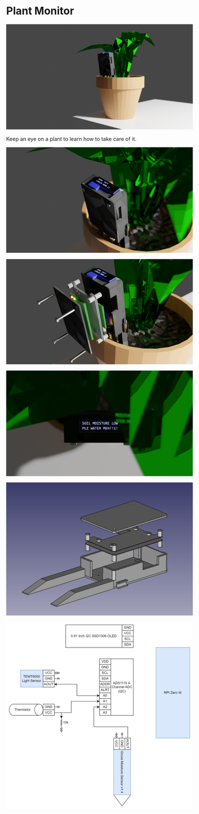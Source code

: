 # Plant Monitor

![](img/render6.png)

Keep an eye on a plant to learn how to take care of it.

![Alt text](img/render5.png)

![Alt text](img/render7.png)

![Alt text](img/render3.png)

![Alt text](img/freecad_render.png)

![Alt text](<img/plants_hardware-rpi version.drawio.png>)